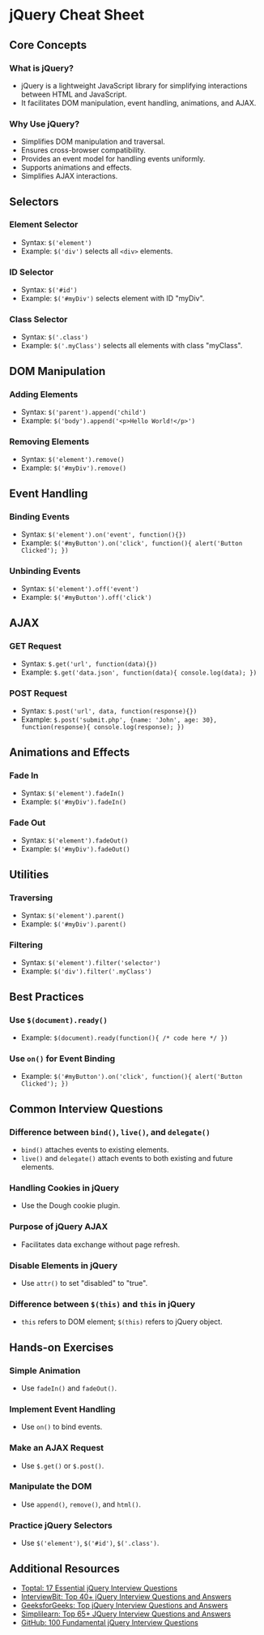 # jQuery Cheat Sheet

## Core Concepts

### What is jQuery?
- jQuery is a lightweight JavaScript library for simplifying interactions between HTML and JavaScript.
- It facilitates DOM manipulation, event handling, animations, and AJAX.

### Why Use jQuery?
- Simplifies DOM manipulation and traversal.
- Ensures cross-browser compatibility.
- Provides an event model for handling events uniformly.
- Supports animations and effects.
- Simplifies AJAX interactions.

## Selectors

### Element Selector
- Syntax: `$('element')`
- Example: `$('div')` selects all `<div>` elements.

### ID Selector
- Syntax: `$('#id')`
- Example: `$('#myDiv')` selects element with ID "myDiv".

### Class Selector
- Syntax: `$('.class')`
- Example: `$('.myClass')` selects all elements with class "myClass".

## DOM Manipulation

### Adding Elements
- Syntax: `$('parent').append('child')`
- Example: `$('body').append('<p>Hello World!</p>')`

### Removing Elements
- Syntax: `$('element').remove()`
- Example: `$('#myDiv').remove()`

## Event Handling

### Binding Events
- Syntax: `$('element').on('event', function(){})`
- Example: `$('#myButton').on('click', function(){ alert('Button Clicked'); })`

### Unbinding Events
- Syntax: `$('element').off('event')`
- Example: `$('#myButton').off('click')`

## AJAX

### GET Request
- Syntax: `$.get('url', function(data){})`
- Example: `$.get('data.json', function(data){ console.log(data); })`

### POST Request
- Syntax: `$.post('url', data, function(response){})`
- Example: `$.post('submit.php', {name: 'John', age: 30}, function(response){ console.log(response); })`

## Animations and Effects

### Fade In
- Syntax: `$('element').fadeIn()`
- Example: `$('#myDiv').fadeIn()`

### Fade Out
- Syntax: `$('element').fadeOut()`
- Example: `$('#myDiv').fadeOut()`

## Utilities

### Traversing
- Syntax: `$('element').parent()`
- Example: `$('#myDiv').parent()`

### Filtering
- Syntax: `$('element').filter('selector')`
- Example: `$('div').filter('.myClass')`

## Best Practices

### Use `$(document).ready()`
- Example: `$(document).ready(function(){ /* code here */ })`

### Use `on()` for Event Binding
- Example: `$('#myButton').on('click', function(){ alert('Button Clicked'); })`

## Common Interview Questions

### Difference between `bind()`, `live()`, and `delegate()`
- `bind()` attaches events to existing elements.
- `live()` and `delegate()` attach events to both existing and future elements.

### Handling Cookies in jQuery
- Use the Dough cookie plugin.

### Purpose of jQuery AJAX
- Facilitates data exchange without page refresh.

### Disable Elements in jQuery
- Use `attr()` to set "disabled" to "true".

### Difference between `$(this)` and `this` in jQuery
- `this` refers to DOM element; `$(this)` refers to jQuery object.

## Hands-on Exercises

### Simple Animation
- Use `fadeIn()` and `fadeOut()`.

### Implement Event Handling
- Use `on()` to bind events.

### Make an AJAX Request
- Use `$.get()` or `$.post()`.

### Manipulate the DOM
- Use `append()`, `remove()`, and `html()`.

### Practice jQuery Selectors
- Use `$('element')`, `$('#id')`, `$('.class')`.

## Additional Resources

- [Toptal: 17 Essential jQuery Interview Questions](https://www.toptal.com/jquery/interview-questions)
- [InterviewBit: Top 40+ jQuery Interview Questions and Answers](https://www.interviewbit.com/jquery-interview-questions/)
- [GeeksforGeeks: Top jQuery Interview Questions and Answers](https://www.geeksforgeeks.org/top-50-jquery-interview-questions-answers/)
- [Simplilearn: Top 65+ JQuery Interview Questions and Answers](https://www.simplilearn.com/tutorials/jquery-tutorial/jquery-interview-questions)
- [GitHub: 100 Fundamental jQuery Interview Questions](https://github.com/sudheerj/jquery-interview-questions)

